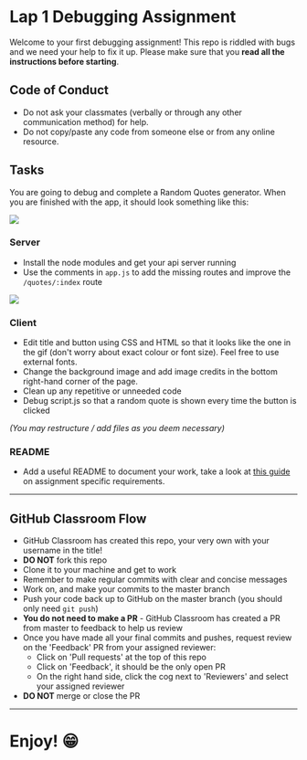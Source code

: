 # Lap 1 Debugging Assignment

Welcome to your first debugging assignment!
This repo is riddled with bugs and we need your help to fix it up.
Please make sure that you **read all the instructions before starting**.


## Code of Conduct
- Do not ask your classmates (verbally or through any other communication method) for help.
- Do not copy/paste any code from someone else or from any online resource.


## Tasks
You are going to debug and complete a Random Quotes generator. When you are finished with the app, it should look something like this:

![](__demos/assessment-1-giphy.gif)


### Server
- Install the node modules and get your api server running
- Use the comments in `app.js` to add the missing routes and improve the `/quotes/:index` route

![](__demos/app-routes.gif)

### Client
- Edit title and button using CSS and HTML so that it looks like the one in the gif (don't worry about exact colour or font size). Feel free to use external fonts.
- Change the background image and add image credits in the bottom right-hand corner of the page.
- Clean up any repetitive or unneeded code
- Debug script.js so that a random quote is shown every time the button is clicked

_(You may restructure / add files as you deem necessary)_

### README
- Add a useful README to document your work, take a look at [this guide](https://gist.github.com/getfutureproof-admin/dfe45adba508f931bf83d144cbbf6bbe) on assignment specific requirements.

***

## GitHub Classroom Flow
- GitHub Classroom has created this repo, your very own with your username in the title! 
- **DO NOT** fork this repo
- Clone it to your machine and get to work
- Remember to make regular commits with clear and concise messages
- Work on, and make your commits to the master branch
- Push your code back up to GitHub on the master branch (you should only need `git push`)
- **You do not need to make a PR** - GitHub Classroom has created a PR from master to feedback to help us review
- Once you have made all your final commits and pushes, request review on the 'Feedback' PR from your assigned reviewer:
  + Click on 'Pull requests' at the top of this repo
  + Click on 'Feedback', it should be the only open PR
  + On the right hand side, click the cog next to 'Reviewers' and select your assigned reviewer
- **DO NOT** merge or close the PR

***

# Enjoy! 😁